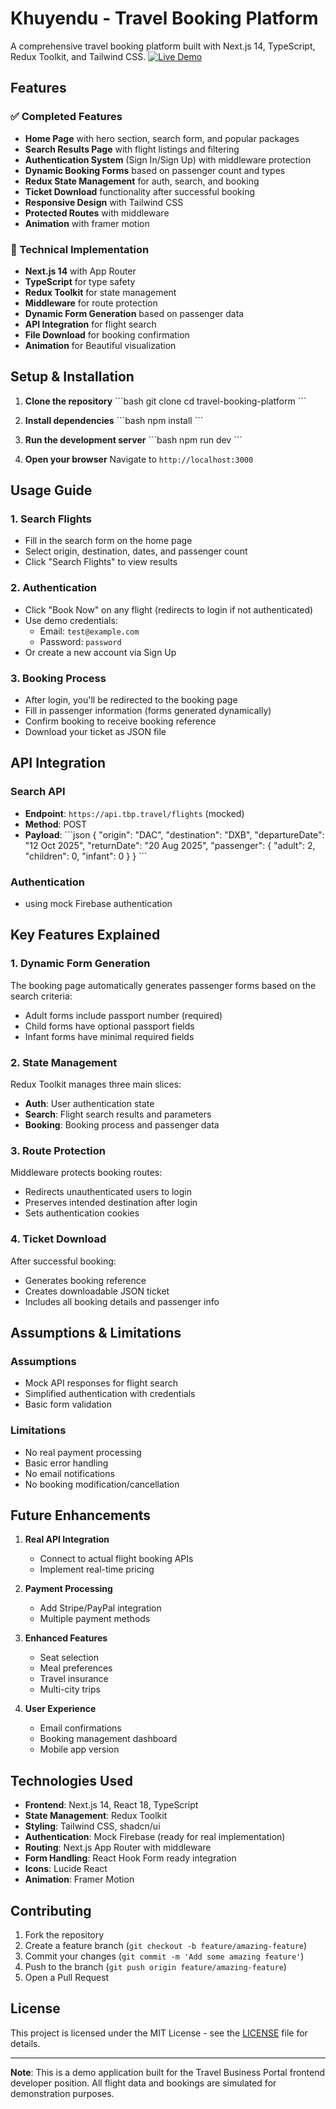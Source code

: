 # Khuyendu - Travel Booking Platform

A comprehensive travel booking platform built with Next.js 14, TypeScript, Redux Toolkit, and Tailwind CSS.
[![Live Demo](https://img.shields.io/badge/Live-Demo-brightgreen)](https://kluyuran-kohl.vercel.app/)

## Features

### ✅ Completed Features
- **Home Page** with hero section, search form, and popular packages
- **Search Results Page** with flight listings and filtering
- **Authentication System** (Sign In/Sign Up) with middleware protection
- **Dynamic Booking Forms** based on passenger count and types
- **Redux State Management** for auth, search, and booking
- **Ticket Download** functionality after successful booking
- **Responsive Design** with Tailwind CSS
- **Protected Routes** with middleware
- **Animation** with framer motion

### 🔧 Technical Implementation
- **Next.js 14** with App Router
- **TypeScript** for type safety
- **Redux Toolkit** for state management
- **Middleware** for route protection
- **Dynamic Form Generation** based on passenger data
- **API Integration** for flight search
- **File Download** for booking confirmation
- **Animation** for Beautiful visualization

## Setup & Installation

1. **Clone the repository**
   \`\`\`bash
   git clone <repository-url>
   cd travel-booking-platform
   \`\`\`

2. **Install dependencies**
   \`\`\`bash
   npm install
   \`\`\`

3. **Run the development server**
   \`\`\`bash
   npm run dev
   \`\`\`

4. **Open your browser**
   Navigate to `http://localhost:3000`

## Usage Guide

### 1. Search Flights
- Fill in the search form on the home page
- Select origin, destination, dates, and passenger count
- Click "Search Flights" to view results

### 2. Authentication
- Click "Book Now" on any flight (redirects to login if not authenticated)
- Use demo credentials:
  - Email: `test@example.com`
  - Password: `password`
- Or create a new account via Sign Up

### 3. Booking Process
- After login, you'll be redirected to the booking page
- Fill in passenger information (forms generated dynamically)
- Confirm booking to receive booking reference
- Download your ticket as JSON file


## API Integration

### Search API
- **Endpoint**: `https://api.tbp.travel/flights` (mocked)
- **Method**: POST
- **Payload**:
  \`\`\`json
  {
    "origin": "DAC",
    "destination": "DXB", 
    "departureDate": "12 Oct 2025",
    "returnDate": "20 Aug 2025",
    "passenger": {
      "adult": 2,
      "children": 0,
      "infant": 0
    }
  }
  \`\`\`

### Authentication
- using mock Firebase authentication


## Key Features Explained

### 1. Dynamic Form Generation
The booking page automatically generates passenger forms based on the search criteria:
- Adult forms include passport number (required)
- Child forms have optional passport fields
- Infant forms have minimal required fields

### 2. State Management
Redux Toolkit manages three main slices:
- **Auth**: User authentication state
- **Search**: Flight search results and parameters
- **Booking**: Booking process and passenger data

### 3. Route Protection
Middleware protects booking routes:
- Redirects unauthenticated users to login
- Preserves intended destination after login
- Sets authentication cookies

### 4. Ticket Download
After successful booking:
- Generates booking reference
- Creates downloadable JSON ticket
- Includes all booking details and passenger info

## Assumptions & Limitations

### Assumptions
- Mock API responses for flight search
- Simplified authentication with credentials
- Basic form validation


### Limitations
- No real payment processing
- Basic error handling
- No email notifications
- No booking modification/cancellation

## Future Enhancements

1. **Real API Integration**
   - Connect to actual flight booking APIs
   - Implement real-time pricing

2. **Payment Processing**
   - Add Stripe/PayPal integration
   - Multiple payment methods

3. **Enhanced Features**
   - Seat selection
   - Meal preferences
   - Travel insurance
   - Multi-city trips

4. **User Experience**
   - Email confirmations
   - Booking management dashboard
   - Mobile app version

## Technologies Used

- **Frontend**: Next.js 14, React 18, TypeScript
- **State Management**: Redux Toolkit
- **Styling**: Tailwind CSS, shadcn/ui
- **Authentication**: Mock Firebase (ready for real implementation)
- **Routing**: Next.js App Router with middleware
- **Form Handling**: React Hook Form ready integration
- **Icons**: Lucide React
- **Animation**: Framer Motion

## Contributing

1. Fork the repository
2. Create a feature branch (`git checkout -b feature/amazing-feature`)
3. Commit your changes (`git commit -m 'Add some amazing feature'`)
4. Push to the branch (`git push origin feature/amazing-feature`)
5. Open a Pull Request

## License

This project is licensed under the MIT License - see the [LICENSE](LICENSE) file for details.




---

**Note**: This is a demo application built for the Travel Business Portal frontend developer position. All flight data and bookings are simulated for demonstration purposes.
